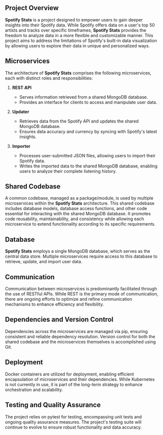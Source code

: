 ## Project Overview

**Spotify Stats** is a project designed to empower users to gain deeper insights into their Spotify data. While Spotify offers data on a user's top 50 artists and tracks over specific timeframes, **Spotify Stats** provides the freedom to analyze data in a more flexible and customizable manner. This project aims to address the limitations of Spotify's built-in data visualization by allowing users to explore their data in unique and personalized ways.

## Microservices

The architecture of **Spotify Stats** comprises the following microservices, each with distinct roles and responsibilities:

1. **REST API**
   - Serves information retrieved from a shared MongoDB database.
   - Provides an interface for clients to access and manipulate user data.

2. **Updater**
   - Retrieves data from the Spotify API and updates the shared MongoDB database.
   - Ensures data accuracy and currency by syncing with Spotify's latest insights.

3. **Importer**
   - Processes user-submitted JSON files, allowing users to import their Spotify data.
   - Writes the imported data to the shared MongoDB database, enabling users to analyze their complete listening history.

## Shared Codebase

A common codebase, managed as a package/module, is used by multiple microservices within the **Spotify Stats** architecture. This shared codebase includes database models, database access functions, and other code essential for interacting with the shared MongoDB database. It promotes code reusability, maintainability, and consistency while allowing each microservice to extend functionality according to its specific requirements.

## Database

**Spotify Stats** employs a single MongoDB database, which serves as the central data store. Multiple microservices require access to this database to retrieve, update, and import user data.

## Communication

Communication between microservices is predominantly facilitated through the use of RESTful APIs. While REST is the primary mode of communication, there are ongoing efforts to optimize and refine communication mechanisms to enhance efficiency and flexibility.

## Dependencies and Version Control

Dependencies across the microservices are managed via pip, ensuring consistent and reliable dependency resolution. Version control for both the shared codebase and the microservices themselves is accomplished using Git.

## Deployment

Docker containers are utilized for deployment, enabling efficient encapsulation of microservices and their dependencies. While Kubernetes is not currently in use, it is part of the long-term strategy to enhance orchestration and scalability.

## Testing and Quality Assurance

The project relies on pytest for testing, encompassing unit tests and ongoing quality assurance measures. The project's testing suite will continue to evolve to ensure robust functionality and data accuracy.
